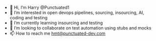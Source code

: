 - 👋 Hi, I’m Harry @Punctuated1
- 👀 I’m interested in open devops pipelines, sourcing, insourcing, AI, coding and testing
- 🌱 I’m currently learning insourcing and testing
- 💞️ I’m looking to collaborate on test automation using stubs and mocks
- 📫 How to reach me hmt@punctuated-dev.com

<!---
Punctuated1/Punctuated1 is a ✨ special ✨ repository because its `README.md` (this file) appears on your GitHub profile.
You can click the Preview link to take a look at your changes.
--->

